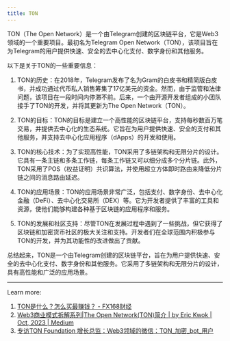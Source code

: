 ```yaml
---
title: TON
---
```


TON（The Open Network）是一个由Telegram创建的区块链平台，它是Web3领域的一个重要项目。最初名为Telegram Open Network（TON），该项目旨在为Telegram的用户提供快速、安全的去中心化支付、数字身份和其他服务。

以下是关于TON的一些重要信息：

1. TON的历史：在2018年，Telegram发布了名为Gram的白皮书和精简版白皮书，并成功通过代币私人销售筹集了17亿美元的资金。然而，由于监管和法律问题，该项目在一段时间内停滞不前。后来，一个由开源开发者组成的小团队接手了TON的开发，并将其更新为The Open Network（TON）。

2. TON的目标：TON的目标是建立一个高性能的区块链平台，支持每秒数百万笔交易，并提供去中心化的生态系统。它旨在为用户提供快速、安全的支付和其他服务，并支持去中心化应用程序（dApps）的开发和使用。

3. TON的核心技术：为了实现高性能，TON采用了多链架构和无限分片的设计。它具有一条主链和多条工作链，每条工作链又可以细分成多个分片链。此外，TON采用了POS（权益证明）共识算法，并使用超立方体即时路由来降低分片链之间的消息路由延迟。

4. TON的应用场景：TON的应用场景非常广泛，包括支付、数字身份、去中心化金融（DeFi）、去中心化交易所（DEX）等。它为开发者提供了丰富的工具和资源，使他们能够构建各种基于区块链的应用程序和服务。

5. TON的发展和社区支持：尽管TON在发展过程中遇到了一些挑战，但它获得了区块链和加密货币社区的极大关注和支持。开发者们在全球范围内积极参与TON的开发，并为其功能性的改进做出了贡献。

总结起来，TON是一个由Telegram创建的区块链平台，旨在为用户提供快速、安全的去中心化支付、数字身份和其他服务。它采用了多链架构和无限分片的设计，具有高性能和广泛的应用场景。

---
Learn more:
1. [TON是什么？怎么买最赚钱？ - FX168财经](https://www.fx168news.com/article/143055)
2. [Web3商业模式拆解系列|The Open Network(TON)简介 | by Eric Kwok | Oct, 2023 | Medium](https://medium.com/@gyc567/web3%E5%95%86%E4%B8%9A%E6%A8%A1%E5%BC%8F%E6%8B%86%E8%A7%A3%E7%B3%BB%E5%88%97-the-open-network-ton-%E7%AE%80%E4%BB%8B-e49041b059f4)
3. [专访TON Foundation 增长总监：Web3领域的微信：TON_加密_bot_用户](https://www.sohu.com/a/711144821_100167169)
